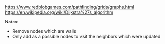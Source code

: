 https://www.redblobgames.com/pathfinding/grids/graphs.html
https://en.wikipedia.org/wiki/Dijkstra%27s_algorithm


Notes:
- Remove nodes which are walls
- Only add as a possible nodes to visit the neighbors which were updated
